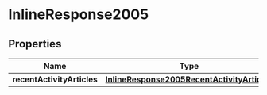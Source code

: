# InlineResponse2005

## Properties
Name | Type | Description | Notes
------------ | ------------- | ------------- | -------------
**recentActivityArticles** | [**InlineResponse2005RecentActivityArticles**](InlineResponse2005RecentActivityArticles.md) |  |  [optional]

